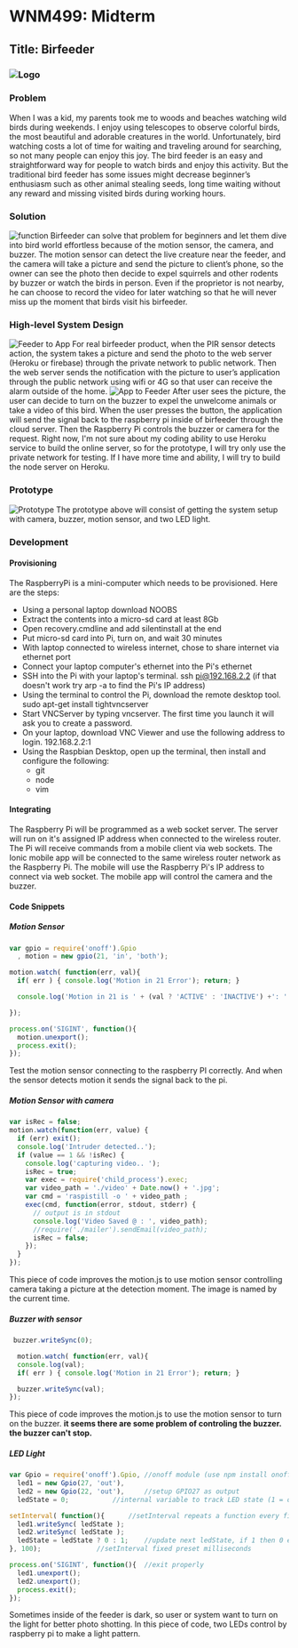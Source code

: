 # WNM499: Midterm
## Title: Birfeeder
### ![Logo](https://raw.githubusercontent.com/JesusGuerrero/hana-iot/master/midterm/images/birfeeder-logo.jpg?token=APcrcs3DpBCOOEf_B82Jj9r5QfGoJECNks5YEvMywA%3D%3D)
### Problem
When I was a kid, my parents took me to woods and beaches watching wild birds during weekends. I enjoy using telescopes to observe colorful birds, the most beautiful and adorable creatures in the world. Unfortunately, bird watching costs a lot of time for waiting and traveling around for searching, so not many people can enjoy this joy. The bird feeder is an easy and straightforward way for people to watch birds and enjoy this activity. But the traditional bird feeder has some issues might decrease beginner’s enthusiasm such as other animal stealing seeds, long time waiting without any reward and missing visited birds during working hours.
### Solution
![function](https://raw.githubusercontent.com/JesusGuerrero/hana-iot/master/midterm/images/birfeeder-function.jpeg?token=APcrcllzMZpD3Jr3HIidxweejTfdOOtTks5YEvL_wA%3D%3D)
Birfeeder can solve that problem for beginners and let them dive into bird world effortless because of the motion sensor, the camera, and buzzer. The motion sensor can detect the live creature near the feeder, and the camera will take a picture and send the picture to client’s phone, so the owner can see the photo then decide to expel squirrels and other rodents by buzzer or watch the birds in person. Even if the proprietor is not nearby, he can choose to record the video for later watching so that he will never miss up the moment that birds visit his birfeeder.
### High-level System Design
![Feeder to App](https://raw.githubusercontent.com/JesusGuerrero/hana-iot/master/midterm/images/birfeeder-system1.jpeg?token=APcrcr0hGBVhSvvNCi5Y4BlLKgTeQkmBks5YEvNtwA%3D%3D)
For real birfeeder product, when the PIR sensor detects action, the system takes a picture and send the photo to the web server (Heroku or firebase) through the private network to public network. Then the web server sends the notification with the picture to user’s application through the public network using wifi or 4G so that user can receive the alarm outside of the home.
![App to Feeder](https://raw.githubusercontent.com/JesusGuerrero/hana-iot/master/midterm/images/birfeeder-system2.jpeg?token=APcrcm3PWwQNPWXGN9tWSx1DS4O8TVDpks5YEvOSwA%3D%3D)
After user sees the picture, the user can decide to turn on the buzzer to expel the unwelcome animals or take a video of this bird. When the user presses the button, the application will send the signal back to the raspberry pi inside of birfeeder through the cloud server. Then the Raspberry Pi controls the buzzer or camera for the request.
Right now, I'm not sure about my coding ability to use Heroku service to build the online server, so for the prototype, I will try only use the private network for testing. If I have more time and ability, I will try to build the node server on Heroku.
### Prototype
![Prototype](https://raw.githubusercontent.com/JesusGuerrero/hana-iot/master/midterm/images/birfeeder-prototype.jpg?token=APcrcj5exRmu6f8ojoAWWUAjo8dOkCwlks5YEvNQwA%3D%3D)
The prototype above will consist of getting the system setup with camera, buzzer, motion sensor, and two LED light.
### Development
#### Provisioning
The RaspberryPi is a mini-computer which needs to be provisioned. Here are the steps:
- Using a personal laptop download NOOBS
- Extract the contents into a micro-sd card at least 8Gb
- Open recovery.cmdline and add silentinstall at the end
- Put micro-sd card into Pi, turn on, and wait 30 minutes
- With laptop connected to wireless internet, chose to share internet via ethernet port
- Connect your laptop computer's ethernet into the Pi's ethernet
- SSH into the Pi with your laptop's terminal. ssh pi@192.168.2.2 (if that doesn't work try arp -a to find the Pi's IP address)
- Using the terminal to control the Pi, download the remote desktop tool. sudo apt-get install tightvncserver
- Start VNCServer by typing vncserver. The first time you launch it will ask you to create a password.
- On your laptop, download VNC Viewer and use the following address to login. 192.168.2.2:1
- Using the Raspbian Desktop, open up the terminal, then install and configure the following:
	- git
	- node
	- vim

#### Integrating
The Raspberry Pi will be programmed as a web socket server. The server will run on it's assigned IP address when connected to the wireless router. The Pi will receive commands from a mobile client via web sockets. 
The Ionic mobile app will be connected to the same wireless router network as the Raspberry Pi. The mobile will use the Raspberry Pi's IP address to connect via web socket. The mobile app will control the camera and the buzzer.

#### Code Snippets
##### Motion Sensor
``` javascript
var gpio = require('onoff').Gpio
  , motion = new gpio(21, 'in', 'both');

motion.watch( function(err, val){
  if( err ) { console.log('Motion in 21 Error'); return; }

  console.log('Motion in 21 is ' + (val ? 'ACTIVE' : 'INACTIVE') +': ' + new Date().toLocaleString() );

});

process.on('SIGINT', function(){
  motion.unexport();
  process.exit();
});
```
Test the motion sensor connecting to the raspberry PI correctly. And when the sensor detects motion it sends the signal back to the pi.

##### Motion Sensor with camera
``` javascript
var isRec = false;
motion.watch(function(err, value) {
  if (err) exit();
  console.log('Intruder detected..');
  if (value == 1 && !isRec) {
    console.log('capturing video.. ');
    isRec = true;
    var exec = require('child_process').exec;
    var video_path = './video' + Date.now() + '.jpg';
    var cmd = 'raspistill -o ' + video_path ;
    exec(cmd, function(error, stdout, stderr) {
      // output is in stdout
      console.log('Video Saved @ : ', video_path);
      //require('./mailer').sendEmail(video_path);
      isRec = false;
    });
  }
});
```
This piece of code improves the motion.js to use motion sensor controlling camera taking a picture at the detection moment. The image is named by the current time.

##### Buzzer with sensor
``` javascript
 buzzer.writeSync(0);

  motion.watch( function(err, val){
  console.log(val);
  if( err ) { console.log('Motion in 21 Error'); return; }

  buzzer.writeSync(val);
});
```
This piece of code improves the motion.js to use the motion sensor to turn on the buzzer.
**it seems there are some problem of controling the buzzer. the buzzer can't stop.**

##### LED Light
``` javascript
var Gpio = require('onoff').Gpio, //onoff module (use npm install onoff)
  led1 = new Gpio(27, 'out'),
  led2 = new Gpio(22, 'out'),     //setup GPIO27 as output
  ledState = 0; 		  //internal variable to track LED state (1 = on, 0 = off)

setInterval( function(){	  //setInterval repeats a function every fixed preset milliseconds
  led1.writeSync( ledState );
  led2.writeSync( ledState );
  ledState = ledState ? 0 : 1;    //update next ledState, if 1 then 0 else if 0 then 1
}, 100);			  //setInterval fixed preset milliseconds

process.on('SIGINT', function(){  //exit properly
  led1.unexport();
  led2.unexport();
  process.exit();
});
```
Sometimes inside of the feeder is dark, so user or system want to turn on the light for better photo shotting. In this piece of code, two LEDs control by raspberry pi to make a light pattern.




